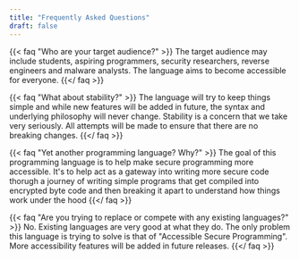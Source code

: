 ```yaml
---
title: "Frequently Asked Questions"
draft: false
---
```


{{< faq "Who are your target audience?" >}}
The target audience may include students, aspiring programmers, security researchers, reverse engineers and malware analysts. The language aims to become accessible for everyone.
{{</ faq >}}

{{< faq "What about stability?" >}}
The language will try to keep things simple and while new features will be added in future, the syntax and underlying philosophy will never change. Stability is a concern that we take very seriously. All attempts will be made to ensure that there are no breaking changes.
{{</ faq >}}

{{< faq "Yet another programming language? Why?" >}}
The goal of this programming language is to help make secure programming more accessible. It's to help act as a gateway into writing more secure code thorugh a journey of writing simple programs that get compiled into encrypted byte code and then breaking it apart to understand how things work under the hood
{{</ faq >}}

{{< faq "Are you trying to replace or compete with any existing languages?" >}}
No. Existing languages are very good at what they do. The only problem this language is trying to solve is that of "Accessible Secure Programming". More accessibility features will be added in future releases.
{{</ faq >}}